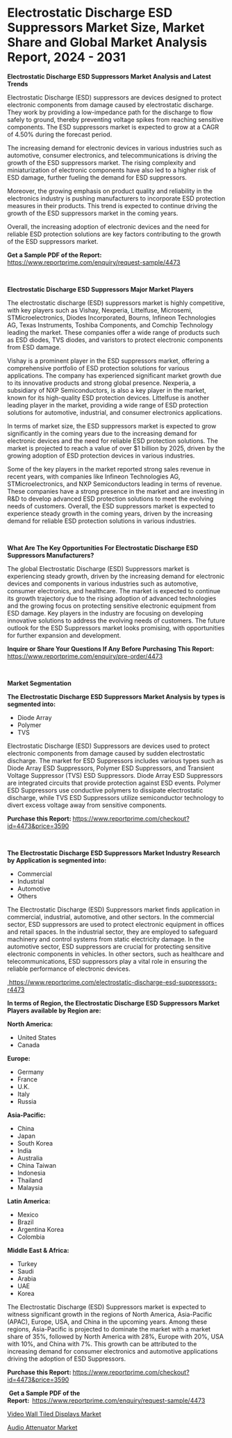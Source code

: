 <p><h1>Electrostatic Discharge ESD Suppressors Market Size, Market Share and Global Market Analysis Report, 2024 - 2031</h1></p><p><strong>Electrostatic Discharge ESD Suppressors Market Analysis and Latest Trends</strong></p>
<p><p>Electrostatic Discharge (ESD) suppressors are devices designed to protect electronic components from damage caused by electrostatic discharge. They work by providing a low-impedance path for the discharge to flow safely to ground, thereby preventing voltage spikes from reaching sensitive components. The ESD suppressors market is expected to grow at a CAGR of 4.50% during the forecast period.</p><p>The increasing demand for electronic devices in various industries such as automotive, consumer electronics, and telecommunications is driving the growth of the ESD suppressors market. The rising complexity and miniaturization of electronic components have also led to a higher risk of ESD damage, further fueling the demand for ESD suppressors.</p><p>Moreover, the growing emphasis on product quality and reliability in the electronics industry is pushing manufacturers to incorporate ESD protection measures in their products. This trend is expected to continue driving the growth of the ESD suppressors market in the coming years.</p><p>Overall, the increasing adoption of electronic devices and the need for reliable ESD protection solutions are key factors contributing to the growth of the ESD suppressors market.</p></p>
<p><strong>Get a Sample PDF of the Report:&nbsp;</strong> <a href="https://www.reportprime.com/enquiry/request-sample/4473">https://www.reportprime.com/enquiry/request-sample/4473</a></p>
<p>&nbsp;</p>
<p><strong>Electrostatic Discharge ESD Suppressors Major Market Players</strong></p>
<p><p>The electrostatic discharge (ESD) suppressors market is highly competitive, with key players such as Vishay, Nexperia, Littelfuse, Microsemi, STMicroelectronics, Diodes Incorporated, Bourns, Infineon Technologies AG, Texas Instruments, Toshiba Components, and Comchip Technology leading the market. These companies offer a wide range of products such as ESD diodes, TVS diodes, and varistors to protect electronic components from ESD damage.</p><p>Vishay is a prominent player in the ESD suppressors market, offering a comprehensive portfolio of ESD protection solutions for various applications. The company has experienced significant market growth due to its innovative products and strong global presence. Nexperia, a subsidiary of NXP Semiconductors, is also a key player in the market, known for its high-quality ESD protection devices. Littelfuse is another leading player in the market, providing a wide range of ESD protection solutions for automotive, industrial, and consumer electronics applications.</p><p>In terms of market size, the ESD suppressors market is expected to grow significantly in the coming years due to the increasing demand for electronic devices and the need for reliable ESD protection solutions. The market is projected to reach a value of over $1 billion by 2025, driven by the growing adoption of ESD protection devices in various industries.</p><p>Some of the key players in the market reported strong sales revenue in recent years, with companies like Infineon Technologies AG, STMicroelectronics, and NXP Semiconductors leading in terms of revenue. These companies have a strong presence in the market and are investing in R&D to develop advanced ESD protection solutions to meet the evolving needs of customers. Overall, the ESD suppressors market is expected to experience steady growth in the coming years, driven by the increasing demand for reliable ESD protection solutions in various industries.</p></p>
<p>&nbsp;</p>
<p><strong>What Are The Key Opportunities For Electrostatic Discharge ESD Suppressors Manufacturers?</strong></p>
<p><p>The global Electrostatic Discharge (ESD) Suppressors market is experiencing steady growth, driven by the increasing demand for electronic devices and components in various industries such as automotive, consumer electronics, and healthcare. The market is expected to continue its growth trajectory due to the rising adoption of advanced technologies and the growing focus on protecting sensitive electronic equipment from ESD damage. Key players in the industry are focusing on developing innovative solutions to address the evolving needs of customers. The future outlook for the ESD Suppressors market looks promising, with opportunities for further expansion and development.</p></p>
<p><strong>Inquire or Share Your Questions If Any Before Purchasing This Report:</strong> <a href="https://www.reportprime.com/enquiry/pre-order/4473">https://www.reportprime.com/enquiry/pre-order/4473</a></p>
<p>&nbsp;</p>
<p><strong>Market Segmentation</strong></p>
<p><strong>The Electrostatic Discharge ESD Suppressors Market Analysis by types is segmented into:</strong></p>
<p><ul><li>Diode Array</li><li>Polymer</li><li>TVS</li></ul></p>
<p><p>Electrostatic Discharge (ESD) Suppressors are devices used to protect electronic components from damage caused by sudden electrostatic discharge. The market for ESD Suppressors includes various types such as Diode Array ESD Suppressors, Polymer ESD Suppressors, and Transient Voltage Suppressor (TVS) ESD Suppressors. Diode Array ESD Suppressors are integrated circuits that provide protection against ESD events. Polymer ESD Suppressors use conductive polymers to dissipate electrostatic discharge, while TVS ESD Suppressors utilize semiconductor technology to divert excess voltage away from sensitive components.</p></p>
<p><strong>Purchase this Report:&nbsp;</strong><a href="https://www.reportprime.com/checkout?id=4473&price=3590">https://www.reportprime.com/checkout?id=4473&price=3590</a></p>
<p>&nbsp;</p>
<p><strong>The Electrostatic Discharge ESD Suppressors Market Industry Research by Application is segmented into:</strong></p>
<p><ul><li>Commercial</li><li>Industrial</li><li>Automotive</li><li>Others</li></ul></p>
<p><p>The Electrostatic Discharge (ESD) Suppressors market finds application in commercial, industrial, automotive, and other sectors. In the commercial sector, ESD suppressors are used to protect electronic equipment in offices and retail spaces. In the industrial sector, they are employed to safeguard machinery and control systems from static electricity damage. In the automotive sector, ESD suppressors are crucial for protecting sensitive electronic components in vehicles. In other sectors, such as healthcare and telecommunications, ESD suppressors play a vital role in ensuring the reliable performance of electronic devices.</p></p>
<p><a href="https://www.reportprime.com/electrostatic-discharge-esd-suppressors-r4473">&nbsp;https://www.reportprime.com/electrostatic-discharge-esd-suppressors-r4473</a></p>
<p><strong>In terms of Region, the Electrostatic Discharge ESD Suppressors Market Players available by Region are:</strong></p>
<p>
    <p> <strong> North America: </strong>
        <ul>
            <li>United States</li>
            <li>Canada</li>
        </ul>
        </p> 
    <p> <strong> Europe: </strong>
        <ul>
            <li>Germany</li>
            <li>France</li>
            <li>U.K.</li>
            <li>Italy</li>
            <li>Russia</li>
        </ul>
        </p> 
    <p> <strong> Asia-Pacific: </strong>
        <ul>
            <li>China</li>
            <li>Japan</li>
            <li>South Korea</li>
            <li>India</li>
            <li>Australia</li>
            <li>China Taiwan</li>
            <li>Indonesia</li>
            <li>Thailand</li>
            <li>Malaysia</li>
        </ul>
        </p> 
    <p> <strong> Latin America: </strong>
        <ul>
            <li>Mexico</li>
            <li>Brazil</li>
            <li>Argentina Korea</li>
            <li>Colombia</li>
        </ul>
        </p> 
    <p> <strong> Middle East & Africa: </strong>
        <ul>
            <li>Turkey</li>
            <li>Saudi</li>
            <li>Arabia</li>
            <li>UAE</li>
            <li>Korea</li>
        </ul>
    </p>
    </p>
<p><p>The Electrostatic Discharge (ESD) Suppressors market is expected to witness significant growth in the regions of North America, Asia-Pacific (APAC), Europe, USA, and China in the upcoming years. Among these regions, Asia-Pacific is projected to dominate the market with a market share of 35%, followed by North America with 28%, Europe with 20%, USA with 10%, and China with 7%. This growth can be attributed to the increasing demand for consumer electronics and automotive applications driving the adoption of ESD Suppressors.</p></p>
<p><strong>Purchase this Report: </strong><a href="https://www.reportprime.com/checkout?id=4473&price=3590">https://www.reportprime.com/checkout?id=4473&price=3590</a></p>
<p>&nbsp;<strong>Get a Sample PDF of the Report:&nbsp;&nbsp;</strong><a href="https://www.reportprime.com/enquiry/request-sample/4473">https://www.reportprime.com/enquiry/request-sample/4473</a></p>
<p><strong></strong></p>
<p><p><a href="https://github.com/bushilahore52/Market-Research-Report-List-1/blob/main/video-wall-tiled-displays-market.md">Video Wall Tiled Displays Market</a></p><p><a href="https://github.com/Valeridd446677/Market-Research-Report-List-2/blob/main/audio-attenuator-market.md">Audio Attenuator Market</a></p></p>